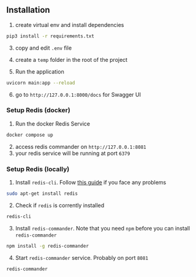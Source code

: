 
## Installation

1. create virtual env and install dependencies

```sh
pip3 install -r requirements.txt
```

3. copy and edit `.env` file

4. create a `temp` folder in the root of the project

5. Run the application

```sh
uvicorn main:app --reload
```

6. go to `http://127.0.0.1:8000/docs` for Swagger UI

### Setup Redis (docker)

1. Run the docker Redis Service

```sh
docker compose up
```

2. access redis commander on `http://127.0.0.1:8081`
3. your redis service will be running at port `6379`

### Setup Redis (locally)

1. Install `redis-cli`. Follow [this guide](https://redis.io/docs/latest/operate/oss_and_stack/install/install-redis/) if you face any problems

```sh
sudo apt-get install redis
```

2. Check if `redis` is corrently installed

```sh
redis-cli
```

3. Install `redis-commander`. Note that you need `npm` before you can install `redis-commander`

```sh
npm install -g redis-commander
```

4. Start `redis-commander` service. Probably on port `8081`

```sh
redis-commander
```